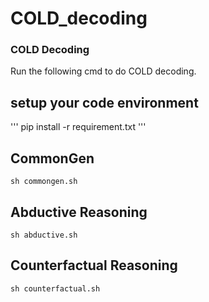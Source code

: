 # COLD_decoding

### COLD Decoding
Run the following cmd to do COLD decoding.

## setup your code environment
'''
pip install -r requirement.txt
'''

## CommonGen
```
sh commongen.sh
```

## Abductive Reasoning 
```
sh abductive.sh
```

## Counterfactual Reasoning
```
sh counterfactual.sh
```
